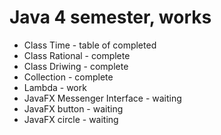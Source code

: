 # Java 4 semester, works
- Class Time - table of completed 
- Class Rational - complete
- Class Driwing - complete
- Collection - complete
- Lambda - work
- JavaFX Messenger Interface - waiting
- JavaFX button - waiting
- JavaFX circle - waiting

